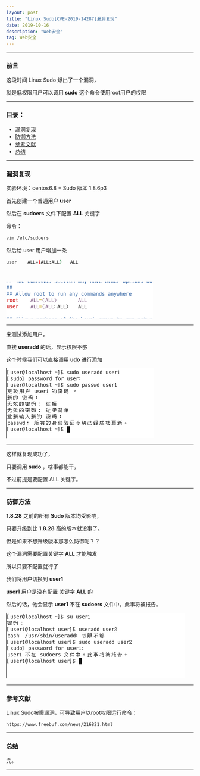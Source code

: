 ```yaml
---
layout: post
title: "Linux Sudo[CVE-2019-14287]漏洞复现"
date: 2019-10-16
description: "Web安全"
tag: Web安全
---
```

---

### 前言

这段时间 Linux Sudo 爆出了一个漏洞， <br>

就是低权限用户可以调用 **sudo** 这个命令使用root用户的权限 <br>

---


### 目录：

* <a href="#a" target="_self">漏洞复现</a>
* <a href="#b" target="_self">防御方法</a>
* <a href="#c" target="_self">参考文献</a>
* <a href="#zg" target="_self">总结</a>

-------


### <span id = "a">漏洞复现</span>

实验环境：centos6.8 + Sudo 版本 1.8.6p3 <br>

首先创建一个普通用户 **user** <br>

然后在 **sudoers** 文件下配置 **ALL** 关键字 <br>

命令： <br>

```bash
vim /etc/sudoers
```

然后给 user 用户增加一条 <br>

```bash
user    ALL=(ALL:ALL)   ALL
```
<br>

![images](/images/2019-10-16/01.png)

-----

来测试添加用户， <br>

直接 **useradd** 的话，显示权限不够 <br>

这个时候我们可以直接调用 **udo** 进行添加 <br>

![images](/images/2019-10-16/02.png)

-----

这样就复现成功了，<br>

只要调用 **sudo** ，啥事都能干，<br>

不过前提是要配置 ALL 关键字。

-----


### <span id = "b">防御方法</span>


**1.8.28** 之前的所有 **Sudo** 版本均受影响，<br>

只要升级到比 **1.8.28** 高的版本就没事了。<br>

但是如果不想升级版本那怎么防御呢？？ <br>

这个漏洞需要配置关键字 **ALL** 才能触发 <br>

所以只要不配置就行了 <br>

我们将用户切换到 **user1** <br>

**user1** 用户是没有配置 关键字 **ALL** 的 <br>

然后的话，他会显示 **user1** 不在 **sudoers** 文件中。此事将被报告。<br>

![images](/images/2019-10-16/03.png)

-----


### <span id = "c">参考文献</span>

Linux Sudo被曝漏洞，可导致用户以root权限运行命令： <br>

```
https://www.freebuf.com/news/216821.html
```

-----


### <span id = "zg">总结</span>

完。 <br>

--------
